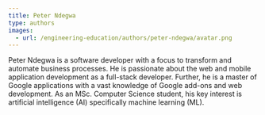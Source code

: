 ```yaml
---
title: Peter Ndegwa
type: authors
images:
  - url: /engineering-education/authors/peter-ndegwa/avatar.png 
---
```

Peter Ndegwa is a software developer with a focus to transform and automate business processes. He is passionate about the web and mobile application development as a full-stack developer. Further, he is a master of Google applications with a vast knowledge of Google add-ons and web development. As an MSc. Computer Science student, his key interest is artificial intelligence (AI) specifically machine learning (ML).
